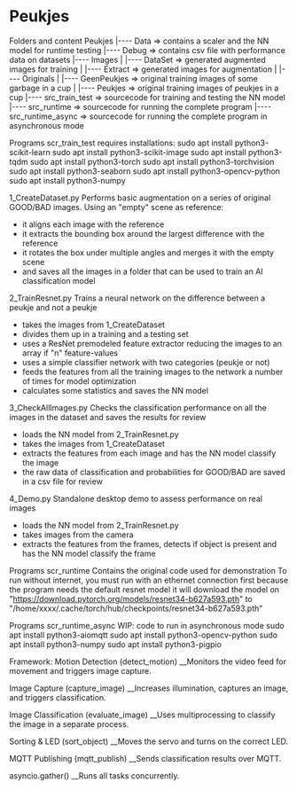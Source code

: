 # Peukjes

Folders and content
Peukjes |---- Data => contains a scaler and the NN model for runtime testing
        |---- Debug => contains csv file with performance data on datasets
        |---- Images
        |     |---- DataSet => generated augmented images for training
        |     |---- Extract => generated images for augmentation
        |     |---- Originals
        |           |---- GeenPeukjes => original training images of some garbage in a cup
        |           |---- Peukjes     => original training images of peukjes in a cup
        |---- src_train_test  => sourcecode for training and testing the NN model
        |---- src_runtime  => sourcecode for running the complete program
        |---- src_runtime_async  => sourcecode for running the complete program in asynchronous mode

Programs scr_train_test
requires installations:
sudo apt install python3-scikit-learn
sudo apt install python3-scikit-image
sudo apt install python3-tqdm
sudo apt install python3-torch
sudo apt install python3-torchvision
sudo apt install python3-seaborn
sudo apt install python3-opencv-python
sudo apt install python3-numpy

1_CreateDataset.py
Performs basic augmentation on a series of original GOOD/BAD images.
Using an "empty" scene as reference:
- it aligns each image with the reference
- it extracts the bounding box around the largest difference with the reference
- it rotates the box under multiple angles and merges it with the empty scene
- and saves all the images in a folder that can be used to train an AI classification model

2_TrainResnet.py
Trains a neural network on the difference between a peukje and not a peukje
- takes the images from 1_CreateDataset
- divides them up in a training and a testing set
- uses a ResNet premodeled feature extractor reducing the images to an array if "n" feature-values
- uses a simple classifier network with two categories (peukje or not)
- feeds the features from all the training images to the network a number of times for model optimization
- calculates some statistics and saves the NN model

3_CheckAllImages.py
Checks the classification performance on all the images in the dataset and saves the results for review
- loads the NN model from 2_TrainResnet.py
- takes the images from 1_CreateDataset
- extracts the features from each image and has the NN model classify the image
- the raw data of classification and probabilities for GOOD/BAD are saved in a csv file for review

4_Demo.py
Standalone desktop demo to assess performance on real images
- loads the NN model from 2_TrainResnet.py
- takes images from the camera
- extracts the features from the frames, detects if object is present and has the NN model classify the frame


Programs scr_runtime
Contains the original code used for demonstration
To run without internet, you must run with an ethernet connection first because the program needs the default resnet model
it will download the model on "https://download.pytorch.org/models/resnet34-b627a593.pth"
to "/home/xxxx/.cache/torch/hub/checkpoints/resnet34-b627a593.pth"

Programs scr_runtime_async
WIP: code to run in asynchronous mode
sudo apt install python3-aiomqtt
sudo apt install python3-opencv-python
sudo apt install python3-numpy
sudo apt install python3-pigpio

Framework:
Motion Detection (detect_motion)
__Monitors the video feed for movement and triggers image capture.

Image Capture (capture_image)
__Increases illumination, captures an image, and triggers classification.

Image Classification (evaluate_image)
__Uses multiprocessing to classify the image in a separate process.

Sorting & LED (sort_object)
__Moves the servo and turns on the correct LED.

MQTT Publishing (mqtt_publish)
__Sends classification results over MQTT.

asyncio.gather()
__Runs all tasks concurrently.
